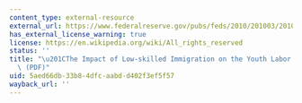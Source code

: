 ```yaml
---
content_type: external-resource
external_url: https://www.federalreserve.gov/pubs/feds/2010/201003/201003pap.pdf
has_external_license_warning: true
license: https://en.wikipedia.org/wiki/All_rights_reserved
status: ''
title: "\u201CThe Impact of Low-skilled Immigration on the Youth Labor Market.\u201D\
  \ (PDF)"
uid: 5aed66db-33b8-4dfc-aabd-d402f3ef5f57
wayback_url: ''
---
```


